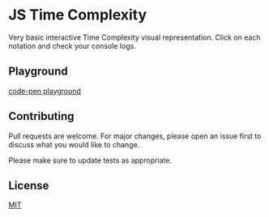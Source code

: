 # JS Time Complexity
Very basic interactive Time Complexity visual representation. Click on each notation and check your console logs.

## Playground
[code-pen playground](https://codepen.io/HusseinQudsi/pen/ExyYWBz)

## Contributing
Pull requests are welcome. For major changes, please open an issue first to discuss what you would like to change.

Please make sure to update tests as appropriate.

## License
[MIT](https://choosealicense.com/licenses/mit/)
